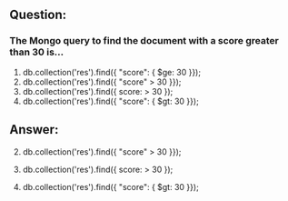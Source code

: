 ## Question:
### The Mongo query to find the document with a score greater than 30 is...

1. db.collection('res').find({ "score": { $ge: 30 }});
2. db.collection('res').find({ "score" > 30 }});
3. db.collection('res').find({ score: > 30 });
4. db.collection('res').find({ "score": { $gt: 30 }});

## Answer:
2. db.collection('res').find({ "score" > 30 }});
3. db.collection('res').find({ score: > 30 });



4. db.collection('res').find({ "score": { $gt: 30 }});
<!-- Only 4 is correct -->